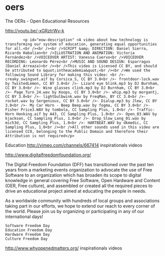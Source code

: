 oers
====

The OERs - Open Educational Resources

http://youtu.be/-xGRztrWv-k

            <p id="eow-description" >A video about how technology is transforming our system of education, generating equal opportunities for all.<br /><br /><br />SCRIPT &amp; DIRECTION: Daniel Sierra, Ricardo Habalian<br />ILLUSTRATION AND ANIMATION: Victoria Fernández<br />VOICEOVER ARTIST: Vanessa Cuervo<br />VOICEOVER RECORDING: Leonardo Pérez<br />MUSIC AND SOUND DESIGN: Esparragus (Daniel Arreaza)<br /><br />This video is Licensed CC BY, and should be attributed to &quot;intheacademia&quot;<br /><br />We used the following Sound Library for making this video: <br />- creaky_swingset.aif by Corsica_S, CC BY 3.0<br />- frontdoor-lock.wav by TwistedLemon, CC BY 3.0<br />- Lizard eye blink.mp3 by DJ Burnham, CC BY 3.0<br />- Wine glasses clink.mp3 by DJ Burnham, CC BY 3.0<br />- Page_Turn_24.wav by Koops, CC BY 3.0<br />- whip.mp3 by morgantj, CC BY 3.0<br />- lightbulbwink.wav by FreqMan, BY CC 3.0<br />- rocket.wav by Sergenious, CC BY 3.0<br />- Dialup.mp3 by Jlew, CC BY 3.0<br />- My Car Horn - Beep Beep.wav by fogma, CC BY 3.0<br />- Fisher Price3.WAV by tombola, CC Sampling Plus, 1.0<br />- Traffic-Horn Honking.aif by A43, CC Sampling Plus, 1.0<br />- Open_03.WAV by kjackson, CC Sampling Plus, 1.0<br />- Drop_Slow_Long_01.wav by mich3d, CC Sampling Plus, 1.0<br />- HARTBEAT.WAV by dkmedic, CC Sampling Plus, 1.0<br /><br />All other sounds used in this video are licensed CC0, belonging to the Public Domain and therefore their Attribution is not required</p>

Education http://vimeo.com/channels/667414
inspirationals videos

http://www.digitalfreedomfoundation.org/



The Digital Freedom Foundation (DFF) has transitioned over the past ten years from a marketing events organization to advocate the use of Free Software to an organization which has broaden its scope to digital knowledge in general covering Free Software, Open Hardware and Content (OER, Free culture), and assembled or created all the required pieces to drive an educational project aimed at educating the people in needs.

As a worldwide community with hundreds of local groups and associations taking part in our efforts, we hope to extend our reach to every corner of the world. Please join us by organizing or participating in any of our international days!

    Software Freedom Day
    Education Freedom Day
    Hardware Freedom Day
    Culture Freedom Day


http://www.whyopenedmatters.org/
inspirationals videos
